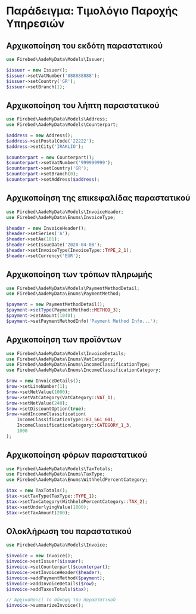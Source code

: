 # Παράδειγμα: Τιμολόγιο Παροχής Υπηρεσιών

## Αρχικοποίηση του εκδότη παραστατικού

```php
use Firebed\AadeMyData\Models\Issuer;

$issuer = new Issuer();
$issuer->setVatNumber('888888888');
$issuer->setCountry('GR');
$issuer->setBranch(1);
```

## Αρχικοποίηση του λήπτη παραστατικού

```php
use Firebed\AadeMyData\Models\Address;
use Firebed\AadeMyData\Models\Counterpart;

$address = new Address();
$address->setPostalCode('22222');
$address->setCity('IRAKLIO');

$counterpart = new Counterpart();
$counterpart->setVatNumber('999999999');
$counterpart->setCountry('GR');
$counterpart->setBranch(0);
$counterpart->setAddress($address);
```

## Αρχικοποίηση της επικεφαλίδας παραστατικού

```php
use Firebed\AadeMyData\Models\InvoiceHeader;
use Firebed\AadeMyData\Enums\InvoiceType;

$header = new InvoiceHeader();
$header->setSeries('A');
$header->setAa(101);
$header->setIssueDate('2020-04-08');
$header->setInvoiceType(InvoiceType::TYPE_2_1);
$header->setCurrency('EUR');
```

## Αρχικοποίηση των τρόπων πληρωμής

```php
use Firebed\AadeMyData\Models\PaymentMethodDetail;
use Firebed\AadeMyData\Enums\PaymentMethod;

$payment = new PaymentMethodDetail();
$payment->setType(PaymentMethod::METHOD_3);
$payment->setAmount(1040);
$payment->setPaymentMethodInfo('Payment Method Info...');
```

## Αρχικοποίηση των προϊόντων

```php
use Firebed\AadeMyData\Models\InvoiceDetails;
use Firebed\AadeMyData\Enums\VatCategory;
use Firebed\AadeMyData\Enums\IncomeClassificationType;
use Firebed\AadeMyData\Enums\IncomeClassificationCategory;

$row = new InvoiceDetails();
$row->setLineNumber(1);
$row->setNetValue(1000);
$row->setVatCategory(VatCategory::VAT_1);
$row->setNetValue(240);
$row->setDiscountOption(true);
$row->addIncomeClassification(
    IncomeClassificationType::E3_561_001, 
    IncomeClassificationCategory::CATEGORY_1_3, 
    1000
);
```

## Αρχικοποίηση φόρων παραστατικού

```php
use Firebed\AadeMyData\Models\TaxTotals;
use Firebed\AadeMyData\Enums\TaxType;
use Firebed\AadeMyData\Enums\WithheldPercentCategory;

$tax = new TaxTotals();
$tax->setTaxType(TaxType::TYPE_1);
$tax->setTaxCategory(WithheldPercentCategory::TAX_2);
$tax->setUnderlyingValue(1000);
$tax->setTaxAmount(200);
```

## Ολοκλήρωση του παραστατικού

```php
use Firebed\AadeMyData\Models\Invoice;

$invoice = new Invoice();
$invoice->setIssuer($issuer);
$invoice->setCounterpart($counterpart);
$invoice->setInvoiceHeader($header);
$invoice->addPaymentMethod($payment);
$invoice->addInvoiceDetails($row);
$invoice->addTaxesTotals($tax);

// Αρχικοποιεί το σύνοψη του παραστατικού
$invoice->summarizeInvoice();
```